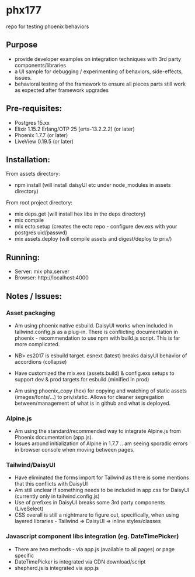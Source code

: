 # phx177
 repo for testing phoenix behaviors
 
 ## Purpose
 - provide developer examples on integration techniques with 3rd party components/libraries
 - a UI sample for debugging / experimenting of behaviors, side-effects, issues. 
 - behavioral testing of the framework to ensure all pieces parts still work as expected after framework upgrades

## Pre-requisites:
- Postgres 15.xx
- Elixir 1.15.2 Erlang/OTP 25 [erts-13.2.2.2] (or later)
- Phoenix 1.7.7 (or later)
- LiveView 0.19.5 (or later)


## Installation: 
From assets directory: 
- npm install (will install daisyUI etc under node_modules in assets directory)

From root project directory: 
- mix deps.get (will install hex libs in the deps directory)
- mix compile
- mix ecto.setup (creates the ecto repo - configure dev.exs with your postgres uid/passwd)
- mix assets.deploy (will compile assets and digest/deploy to priv/)

## Running:
- Server: mix phx.server
- Browser: http://localhost:4000


## Notes / Issues: 
### Asset packaging
- Am using phoenix native esbuild. DaisyUI works when included in tailwind.config.js as a plug-in.
There is conflicting documentation in phoenix - recommendation to use npm with build.js script. This is far more complicated. 

- NB> es2017 is esbuild target. esnext (latest) breaks daisyUI behavior of accordions (collapse)

- Have customized the mix.exs (assets.build) & config.exs setups to support dev & prod targets for esbuild (minified in prod)

- Am using phoenix_copy (hex) for copying and watching of static assets (images/fonts/...) to priv/static. Allows for cleaner segregation between/management of what is in github and what is deployed.


### Alpine.js
- Am using the standard/recommended way to integrate Alpine.js from Phoenix documentation (app.js).
- Issues around initialization of Alpine in 1.7.7 .. am seeing sporadic errors in browser console when moving between pages. 

### Tailwind/DaisyUI
- Have eliminated the forms import for Tailwind as there is some mentions that this conflicts with DaisyUI
- Am still unclear if something needs to be included in app.css for DaisyUI (currently only in tailwind.config.js)
- Use of prefixes in DaisyUI breaks some 3rd party components (LiveSelect)
- CSS overall is still a nightmare to figure out, specifically, when using layered libraries - Tailwind => DaisyUI => inline styles/classes

### Javascript component libs integration (eg. DateTimePicker)
- There are two methods - via app.js (available to all pages) or page specific <script></script> 
- DateTimePicker is integrated via CDN download/script
- shepherd.js is integrated via app.js